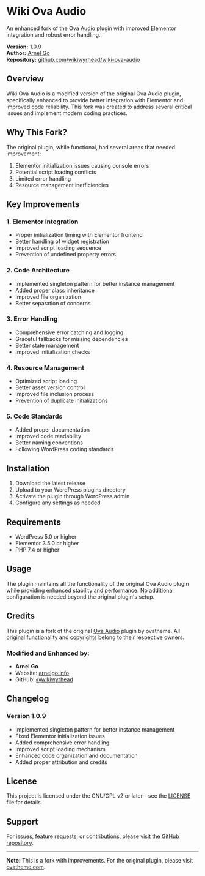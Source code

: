 # Wiki Ova Audio

An enhanced fork of the Ova Audio plugin with improved Elementor integration and robust error handling.

**Version:** 1.0.9  
**Author:** [Arnel Go](https://arnelgo.info/)  
**Repository:** [github.com/wikiwyrhead/wiki-ova-audio](https://github.com/wikiwyrhead/wiki-ova-audio)

## Overview

Wiki Ova Audio is a modified version of the original Ova Audio plugin, specifically enhanced to provide better integration with Elementor and improved code reliability. This fork was created to address several critical issues and implement modern coding practices.

## Why This Fork?

The original plugin, while functional, had several areas that needed improvement:
1. Elementor initialization issues causing console errors
2. Potential script loading conflicts
3. Limited error handling
4. Resource management inefficiencies

## Key Improvements

### 1. Elementor Integration
- Proper initialization timing with Elementor frontend
- Better handling of widget registration
- Improved script loading sequence
- Prevention of undefined property errors

### 2. Code Architecture
- Implemented singleton pattern for better instance management
- Added proper class inheritance
- Improved file organization
- Better separation of concerns

### 3. Error Handling
- Comprehensive error catching and logging
- Graceful fallbacks for missing dependencies
- Better state management
- Improved initialization checks

### 4. Resource Management
- Optimized script loading
- Better asset version control
- Improved file inclusion process
- Prevention of duplicate initializations

### 5. Code Standards
- Added proper documentation
- Improved code readability
- Better naming conventions
- Following WordPress coding standards

## Installation

1. Download the latest release
2. Upload to your WordPress plugins directory
3. Activate the plugin through WordPress admin
4. Configure any settings as needed

## Requirements

- WordPress 5.0 or higher
- Elementor 3.5.0 or higher
- PHP 7.4 or higher

## Usage

The plugin maintains all the functionality of the original Ova Audio plugin while providing enhanced stability and performance. No additional configuration is needed beyond the original plugin's setup.

## Credits

This plugin is a fork of the original [Ova Audio](https://ovatheme.com/) plugin by ovatheme. All original functionality and copyrights belong to their respective owners.

### Modified and Enhanced by:
- **Arnel Go**
- Website: [arnelgo.info](https://arnelgo.info/)
- GitHub: [@wikiwyrhead](https://github.com/wikiwyrhead)

## Changelog

### Version 1.0.9
- Implemented singleton pattern for better instance management
- Fixed Elementor initialization issues
- Added comprehensive error handling
- Improved script loading mechanism
- Enhanced code organization and documentation
- Added proper attribution and credits

## License

This project is licensed under the GNU/GPL v2 or later - see the [LICENSE](LICENSE) file for details.

## Support

For issues, feature requests, or contributions, please visit the [GitHub repository](https://github.com/wikiwyrhead/wiki-ova-audio/issues).

---

**Note:** This is a fork with improvements. For the original plugin, please visit [ovatheme.com](https://ovatheme.com/).
